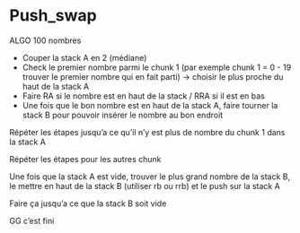 # Push_swap


ALGO 100 nombres

- Couper la stack A en 2 (médiane)
- Check le premier nombre parmi le chunk 1 (par exemple chunk 1 = 0 - 19 trouver le premier nombre qui en fait parti) -> choisir le plus proche du haut de la stack A
- Faire RA si le nombre est en haut de la stack / RRA si il est en bas
- Une fois que le bon nombre est en haut de la stack A, faire tourner la stack B pour pouvoir insérer le nombre au bon endroit 


Répéter les étapes jusqu’a ce qu’il n’y est plus de nombre du chunk 1 dans la  stack A


Répéter les étapes pour les autres chunk

Une fois que la stack A est vide, trouver le plus grand nombre de la stack B, le mettre en haut de la stack B (utiliser rb ou rrb) et le push sur la stack A 

Faire ça jusqu’a ce que la stack B soit vide 

GG c’est fini
